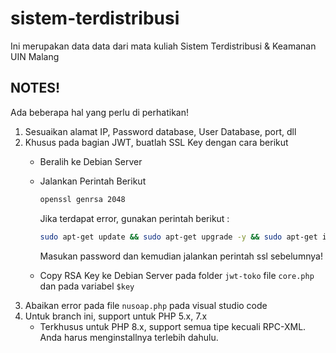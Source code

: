 # sistem-terdistribusi
Ini merupakan data data dari mata kuliah Sistem Terdistribusi & Keamanan UIN Malang

## NOTES!
Ada beberapa hal yang perlu di perhatikan!
1. Sesuaikan alamat IP, Password database, User Database, port, dll
2. Khusus pada bagian JWT, buatlah SSL Key dengan cara berikut
    - Beralih ke Debian Server
    - Jalankan Perintah Berikut
      ```bash
      openssl genrsa 2048
      ```
      Jika terdapat error, gunakan perintah berikut : 
      ```bash
      sudo apt-get update && sudo apt-get upgrade -y && sudo apt-get install openssl -y
      ```
      Masukan password dan kemudian jalankan perintah ssl sebelumnya!
    
    - Copy RSA Key ke Debian Server pada folder `jwt-toko` file `core.php` dan pada variabel `$key`
3. Abaikan error pada file `nusoap.php` pada visual studio code
4. Untuk branch ini, support untuk PHP 5.x, 7.x
    - Terkhusus untuk PHP 8.x, support semua tipe kecuali RPC-XML. Anda harus menginstallnya terlebih dahulu.